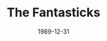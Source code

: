 ---
layout: productions
redirect_from:
- /productions/1989_The_Fantasticks
title: The Fantasticks
date: 1989-12-31
approx_date: year
featured_image:
Theatre: Players by the Sea
cast:
crew:
- Director: Michael Lipp
---